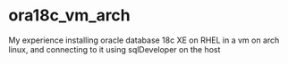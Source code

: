 # ora18c_vm_arch
My experience installing oracle database 18c XE on RHEL in a vm on arch linux, and connecting to it using sqlDeveloper on the host
